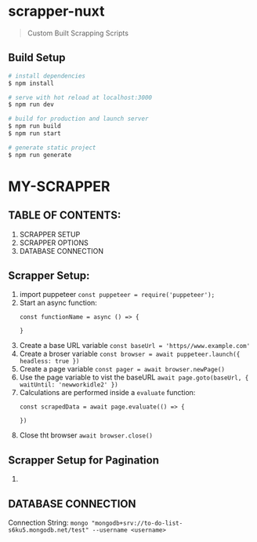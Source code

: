 # scrapper-nuxt

> Custom Built Scrapping Scripts

## Build Setup

```bash
# install dependencies
$ npm install

# serve with hot reload at localhost:3000
$ npm run dev

# build for production and launch server
$ npm run build
$ npm run start

# generate static project
$ npm run generate
```
# MY-SCRAPPER

## TABLE OF CONTENTS:
1. SCRAPPER SETUP
2. SCRAPPER OPTIONS
3. DATABASE CONNECTION

## Scrapper Setup:
1. import puppeteer `const puppeteer = require('puppeteer');`
2. Start an async function:
      ```
      const functionName = async () => {

      }
      ```
3. Create a base URL variable `const baseUrl = 'https//www.example.com'`
4. Create a broser variable `const browser = await puppeteer.launch({ headless: true })`
5. Create a page variable `const pager = await browser.newPage()`
6. Use the page variable to vist the baseURL
`await page.goto(baseUrl, { waitUntil: 'newworkidle2' })`
6. Calculations are performed inside a `evaluate` function:
      ```
      const scrapedData = await page.evaluate(() => {

      })
      ```
7. Close tht browser `await browser.close()`

## Scrapper Setup for Pagination
1.

## DATABASE CONNECTION
Connection String: `mongo "mongodb+srv://to-do-list-s6ku5.mongodb.net/test" --username <username>`
